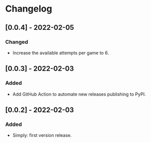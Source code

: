 # Changelog

## [0.0.4] - 2022-02-05

### Changed

- Increase the available attempts per game to 6.

## [0.0.3] - 2022-02-03

### Added

- Add GitHub Action to automate new releases publishing to PyPI.

## [0.0.2] - 2022-02-03

### Added

- Simply: first version release.
